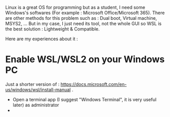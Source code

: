 Linux is a great OS for programming but as a student, I need some Windows's softwares (For example : Microsoft Office/Microsoft 365).
There are other methods for this problem such as : Dual boot, Virtual machine, MSYS2, ...
But in my case, I just need its tool, not the whole GUI so WSL is the best solution : Lightweight & Compatible.

Here are my experiences about it : 

# Enable WSL/WSL2 on your Windows PC
Just a shorter version of : https://docs.microsoft.com/en-us/windows/wsl/install-manual .

- Open a terminal app (I suggest "Windows Terminal", it is very useful later) as administrator
- 


